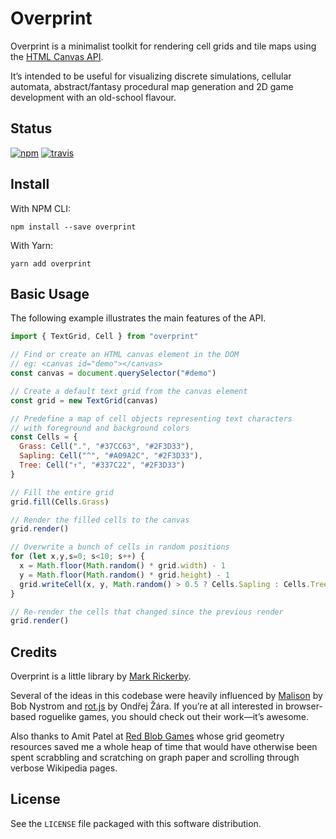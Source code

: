 # Overprint

Overprint is a minimalist toolkit for rendering cell grids and tile maps using the [HTML Canvas API](https://developer.mozilla.org/en-US/docs/Web/API/Canvas_API).

It’s intended to be useful for visualizing discrete simulations, cellular automata, abstract/fantasy procedural map generation and 2D game development with an old-school flavour.

## Status

[![npm](https://img.shields.io/npm/v/overprint.svg)](https://npmjs.org/package/overprint)
[![travis](https://img.shields.io/travis/maetl/overprint.svg)](https://travis-ci.org/maetl/overprint)

## Install

With NPM CLI:

```
npm install --save overprint
```

With Yarn:

```
yarn add overprint
```

## Basic Usage

The following example illustrates the main features of the API.

```js
import { TextGrid, Cell } from "overprint"

// Find or create an HTML canvas element in the DOM
// eg: <canvas id="demo"></canvas>
const canvas = document.querySelector("#demo")

// Create a default text grid from the canvas element
const grid = new TextGrid(canvas)

// Predefine a map of cell objects representing text characters
// with foreground and background colors
const Cells = {
  Grass: Cell(".", "#37CC63", "#2F3D33"),
  Sapling: Cell("^", "#A09A2C", "#2F3D33"),
  Tree: Cell("↑", "#337C22", "#2F3D33")
}

// Fill the entire grid
grid.fill(Cells.Grass)

// Render the filled cells to the canvas
grid.render()

// Overwrite a bunch of cells in random positions
for (let x,y,s=0; s<10; s++) {
  x = Math.floor(Math.random() * grid.width) - 1
  y = Math.floor(Math.random() * grid.height) - 1
  grid.writeCell(x, y, Math.random() > 0.5 ? Cells.Sapling : Cells.Tree)
}

// Re-render the cells that changed since the previous render
grid.render()
```

## Credits

Overprint is a little library by [Mark Rickerby](http://maetl.net).

Several of the ideas in this codebase were heavily influenced by [Malison](https://github.com/munificent/malison) by Bob Nystrom and [rot.js](https://github.com/ondras/rot.js) by Ondřej Žára. If you’re at all interested in browser-based roguelike games, you should check out their work—it’s awesome.

Also thanks to Amit Patel at [Red Blob Games](http://www.redblobgames.com/) whose grid geometry resources saved me a whole heap of time that would have otherwise been spent scrabbling and scratching on graph paper and scrolling through verbose Wikipedia pages.

## License

See the `LICENSE` file packaged with this software distribution.
